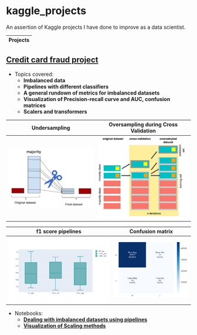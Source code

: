 # kaggle_projects
<!-- ![Image](https://github.com/henarejosSinh/kaggle_projects/blob/main/pictures/basics/ml.png) -->

An assertion of Kaggle projects I have done to improve as a data scientist.

| Projects |
| ---------------------- |
## [**Credit card fraud project**](https://www.kaggle.com/datasets/mlg-ulb/creditcardfraud)
- Topics covered:
    - **Imbalanced data**
    - **Pipelines with different classifiers**
    - **A general rundown of metrics for imbalanced datasets**
    - **Visualization of Precision-recall curve and AUC, confusion matrices**
    - **Scalers and transformers**

 Undersampling           |  Oversampling during Cross Validation
:-------------------------:|:-------------------------:
![Image](https://github.com/henarejosSinh/kaggle_projects/blob/main/pictures/credit%20card%20fraud/imbalanced_under.png)  |  ![Image](https://github.com/henarejosSinh/kaggle_projects/blob/main/pictures/credit%20card%20fraud/imbalanced_over_cv.jpg)

 f1 score pipelines           |  Confusion matrix
:-------------------------:|:-------------------------:
![Image](https://github.com/henarejosSinh/kaggle_projects/blob/main/pictures/credit%20card%20fraud/f1_score.png)  |  ![Image](https://github.com/henarejosSinh/kaggle_projects/blob/main/pictures/credit%20card%20fraud/confusion_matrix_ex.png)

- Notebooks:
  - [**Dealing with imbalanced datasets using pipelines**](https://github.com/henarejosSinh/kaggle_projects/blob/main/notebooks/credit_card_fraud/dealing-with-imbalanced-datasets-using-pipelines.ipynb)
  - [**Visualization of Scaling methods**](https://github.com/henarejosSinh/kaggle_projects/blob/main/notebooks/credit_card_fraud/a-visual-exploration-of-scaling-methods.ipynb)
